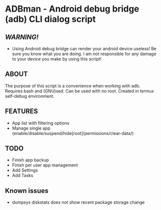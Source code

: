 # ADBman - Android debug bridge (adb) CLI dialog script
## *WARNING!*
* Using Android debug bridge can render your android device useless! Be sure you know what you are doing. I am not responsible for any damage to your device you make by using this script!

## ABOUT
The purpose of this script is a convenience when working with adb.
Requires bash and (GNU)sed.
Can be used with no root. 
Created in termux self-debug environment.

## FEATURES
* App list with filtering options
* Manage single app (enable/disable/suspend/hide[root]/permissions/clear-data/)

## TODO
* Finish app backup
* Finish per user app management
* Add Settings
* Add Tasks

## Known issues
* dumpsys diskstats does not show recent package storage change


